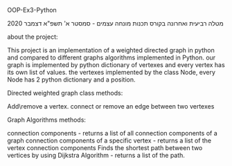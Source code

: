 OOP-Ex3-Python

מטלה רביעית ואחרונה בקורס תכנות מונחה עצמים - סמסטר א' תשפ"א דצמבר 2020

about the project:

This project is an implementation of a weighted directed graph in python and compared to different graphs algorithms implemented in Python.
our graph is implemented by python dictionary of vertexes and every vertex has its own list of values.
the vertexes implemented by the class Node, every Node has 2 python dictionary and a position.

Directed weighted graph class methods:

  Add\remove a vertex.
  connect or remove an edge between two vertexes

Graph Algorithms methods:

  connection components - returns a list of all connection components of a graph
  connection components of a specific vertex - returns a list of the vertex connection components
  Finds the shortest path between two vertices by using Dijkstra Algorithm - returns a list of the path.
